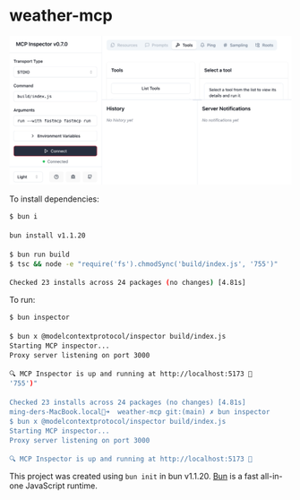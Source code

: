 # weather-mcp

![MCP Inspector](docs/connected.png)

To install dependencies:

```bash
$ bun i

bun install v1.1.20 

$ bun run build
$ tsc && node -e "require('fs').chmodSync('build/index.js', '755')"

Checked 23 installs across 24 packages (no changes) [4.81s]
```

To run:

```bash
$ bun inspector

$ bun x @modelcontextprotocol/inspector build/index.js
Starting MCP inspector...
Proxy server listening on port 3000

🔍 MCP Inspector is up and running at http://localhost:5173 🚀
'755')"

Checked 23 installs across 24 packages (no changes) [4.81s]
ming-ders-MacBook.local💩➜  weather-mcp git:(main) ✗ bun inspector
$ bun x @modelcontextprotocol/inspector build/index.js
Starting MCP inspector...
Proxy server listening on port 3000

🔍 MCP Inspector is up and running at http://localhost:5173 🚀
```

This project was created using `bun init` in bun v1.1.20. [Bun](https://bun.sh) is a fast all-in-one JavaScript runtime.
